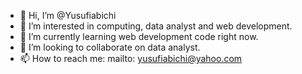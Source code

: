 - 👋 Hi, I’m @Yusufiabichi
- 👀 I’m interested in computing, data analyst and web development.
- 🌱 I’m currently learning web development code right now.
- 💞️ I’m looking to collaborate on data analyst.
- 📫 How to reach me: mailto: yusufiabichi@yahoo.com

<!---
Yusufiabichi/Yusufiabichi is a ✨ special ✨ repository because its `README.md` (this file) appears on your GitHub profile.
You can click the Preview link to take a look at your changes.
--->
